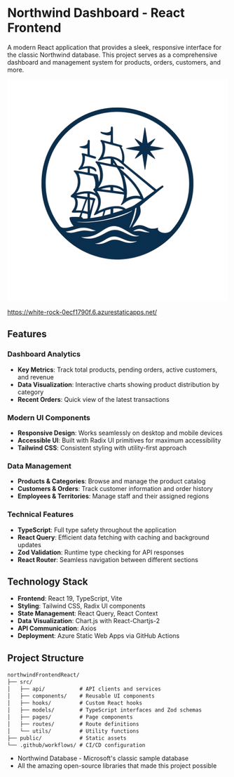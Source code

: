 # Northwind Dashboard - React Frontend

A modern React application that provides a sleek, responsive interface for the classic Northwind database. This project serves as a comprehensive dashboard and management system for products, orders, customers, and more.

![Northwind Logo](./src/assets/Northwind%20Blue%20Transparent.png)

https://white-rock-0ecf1790f.6.azurestaticapps.net/

## Features

### Dashboard Analytics
- **Key Metrics**: Track total products, pending orders, active customers, and revenue
- **Data Visualization**: Interactive charts showing product distribution by category
- **Recent Orders**: Quick view of the latest transactions

### Modern UI Components
- **Responsive Design**: Works seamlessly on desktop and mobile devices
- **Accessible UI**: Built with Radix UI primitives for maximum accessibility
- **Tailwind CSS**: Consistent styling with utility-first approach

### Data Management
- **Products & Categories**: Browse and manage the product catalog
- **Customers & Orders**: Track customer information and order history
- **Employees & Territories**: Manage staff and their assigned regions

### Technical Features
- **TypeScript**: Full type safety throughout the application
- **React Query**: Efficient data fetching with caching and background updates
- **Zod Validation**: Runtime type checking for API responses
- **React Router**: Seamless navigation between different sections

## Technology Stack

- **Frontend**: React 19, TypeScript, Vite
- **Styling**: Tailwind CSS, Radix UI components
- **State Management**: React Query, React Context
- **Data Visualization**: Chart.js with React-Chartjs-2
- **API Communication**: Axios
- **Deployment**: Azure Static Web Apps via GitHub Actions


## Project Structure

```
northwindFrontendReact/
├── src/
│   ├── api/           # API clients and services
│   ├── components/    # Reusable UI components
│   ├── hooks/         # Custom React hooks
│   ├── models/        # TypeScript interfaces and Zod schemas
│   ├── pages/         # Page components
│   ├── routes/        # Route definitions
│   └── utils/         # Utility functions
├── public/            # Static assets
└── .github/workflows/ # CI/CD configuration
```

- Northwind Database - Microsoft's classic sample database
- All the amazing open-source libraries that made this project possible
